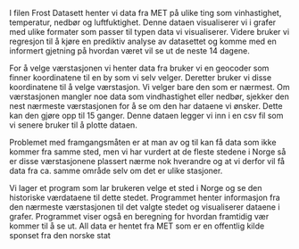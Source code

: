 I filen Frost Datasett henter vi data fra MET på ulike ting som vinhastighet, temperatur, nedbør og luftfuktighet.
Denne dataen visualiserer vi i grafer med ulike formater som passer til typen data vi visualiserer.
Videre bruker vi regresjon til å kjøre en prediktiv analyse av datasettet og komme med en informert gjetning på hvordan været vil se ut de neste 14 dagene.

For å velge værstasjonen vi henter data fra bruker vi en geocoder som finner koordinatene til en by som vi selv velger.
Deretter bruker vi disse koordinatene til å velge værstasjon. Vi velger bare den som er nærmest.
Om værstasjonen mangler noe data som vindhastighet eller nedbør, sjekker den nest nærmeste værstasjonen for å se om den har dataene vi ønsker. Dette kan den gjøre opp til 15 ganger. 
Denne dataen legger vi inn i en csv fil som vi senere bruker til å plotte dataen. 

Problemet med framgangsmåten er at man av og til kan få data som ikke kommer fra samme sted, men vi har vurdert at de fleste stedene i Norge så er disse værstasjonene plassert nærme nok hverandre og at vi derfor vil få data fra ca. samme område selv om det er ulike stasjoner.

Vi lager et program som lar brukeren velge et sted i Norge og se den historiske værdataene til dette stedet. Programmet henter informasjon fra den nærmeste værstasjonen til det valgte stedet og visualiserer dataene i grafer. Programmet viser også en beregning for hvordan framtidig vær kommer til å se ut. All data er hentet fra MET som er en offentlig kilde sponset fra den norske stat